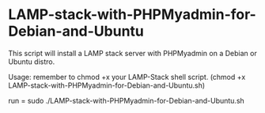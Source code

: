 # LAMP-stack-with-PHPMyadmin-for-Debian-and-Ubuntu

This script will install a LAMP stack server with PHPMyadmin on a Debian or Ubuntu distro.

Usage: remember to chmod +x your LAMP-Stack shell script. (chmod +x LAMP-stack-with-PHPMyadmin-for-Debian-and-Ubuntu.sh)

run = sudo ./LAMP-stack-with-PHPMyadmin-for-Debian-and-Ubuntu.sh
